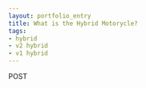 ```yaml
---
layout: portfolio_entry
title: What is the Hybrid Motorycle?
tags:
- hybrid
- v2 hybrid
- v1 hybrid
---
```

POST
